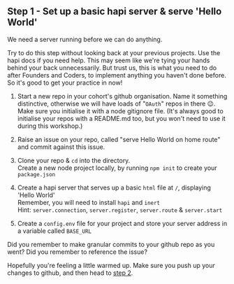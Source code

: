 ## Step 1 - Set up a basic hapi server & serve 'Hello World'

We need a server running before we can do anything.

Try to do this step without looking back at your previous projects. Use the hapi docs if you need help. This may seem like we're tying your hands behind your back unnecessarily. But trust us, this is what you need to do after Founders and Coders, to implement anything you haven't done before. So it's good to get your practice in now!

1. Start a new repo in your cohort's github organisation. Name it something distinctive, otherwise we will have loads of "`OAuth`" repos in there :wink:. Make sure you initialise it with a node gitignore file. (It's always good to initialise your repos with a README.md too, but you won't need to use it during this workshop.)

2. Raise an issue on your repo, called "serve Hello World on home route" and commit against this issue.

3. Clone your repo & `cd` into the directory.  
Create a new node project locally, by running `npm init` to create your `package.json`

4. Create a hapi server that serves up a basic `html` file at `/`, displaying 'Hello World'  
Remember, you will need to install `hapi` and `inert`  
Hint: `server.connection`, `server.register`, `server.route` & `server.start`

5. Create a `config.env` file for your project and store your server address in a variable called `BASE_URL`

Did you remember to make granular commits to your github repo as you went? Did you remember to reference the issue?

Hopefully you're feeling a little warmed up. Make sure you push up your changes to github, and then head to [step 2](./step2.md).
